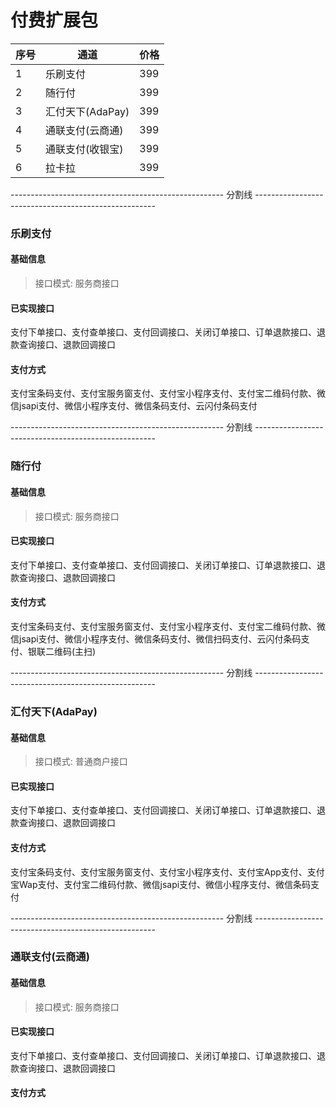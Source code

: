 # 付费扩展包

| 序号 | 通道          | 价格  |
|----|-------------|-----|
| 1  | 乐刷支付        | 399 |
| 2  | 随行付         | 399 |
| 3  | 汇付天下(AdaPay) | 399    |
| 4  | 通联支付(云商通)   | 399    |
| 5  | 通联支付(收银宝)   |  399   |
| 6  | 拉卡拉    |  399   |

----------------------------------------------------- 分割线 -----------------------------------------------------

### 乐刷支付

#### 基础信息

> 接口模式: 服务商接口

#### 已实现接口
支付下单接口、支付查单接口、支付回调接口、关闭订单接口、订单退款接口、退款查询接口、退款回调接口
#### 支付方式
支付宝条码支付、支付宝服务窗支付、支付宝小程序支付、支付宝二维码付款、微信jsapi支付、微信小程序支付、微信条码支付、云闪付条码支付

----------------------------------------------------- 分割线 -----------------------------------------------------

### 随行付

#### 基础信息

> 接口模式: 服务商接口

#### 已实现接口
支付下单接口、支付查单接口、支付回调接口、关闭订单接口、订单退款接口、退款查询接口、退款回调接口
#### 支付方式
支付宝条码支付、支付宝服务窗支付、支付宝小程序支付、支付宝二维码付款、微信jsapi支付、微信小程序支付、微信条码支付、微信扫码支付、云闪付条码支付、银联二维码(主扫)

----------------------------------------------------- 分割线 -----------------------------------------------------

### 汇付天下(AdaPay)

#### 基础信息

> 接口模式: 普通商户接口

#### 已实现接口
支付下单接口、支付查单接口、支付回调接口、关闭订单接口、订单退款接口、退款查询接口、退款回调接口
#### 支付方式
支付宝条码支付、支付宝服务窗支付、支付宝小程序支付、支付宝App支付、支付宝Wap支付、支付宝二维码付款、微信jsapi支付、微信小程序支付、微信条码支付

----------------------------------------------------- 分割线 -----------------------------------------------------

### 通联支付(云商通)

#### 基础信息

> 接口模式: 服务商接口

#### 已实现接口
支付下单接口、支付查单接口、支付回调接口、关闭订单接口、订单退款接口、退款查询接口、退款回调接口
#### 支付方式
